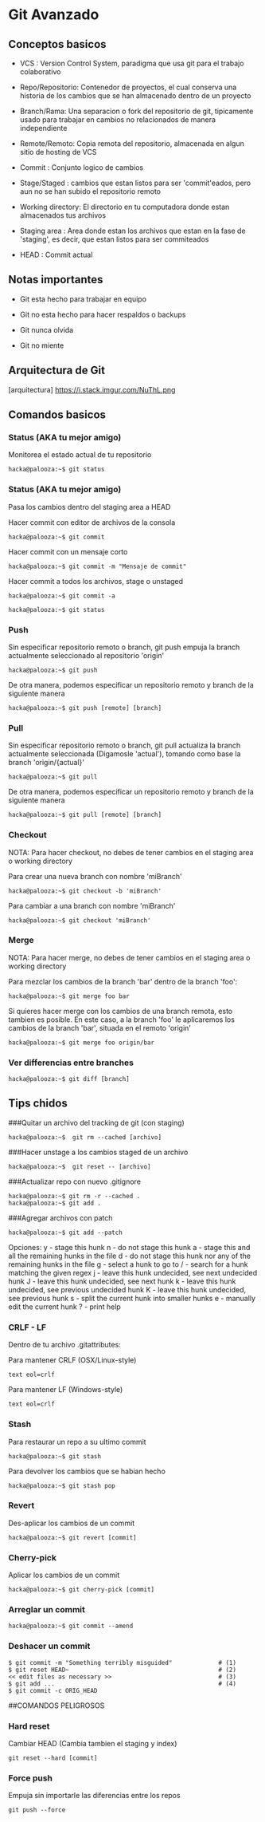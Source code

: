 # Git Avanzado

## Conceptos basicos

- VCS : Version Control System, paradigma que usa git para el trabajo colaborativo

- Repo/Repositorio: Contenedor de proyectos, el cual conserva una historia de los cambios que se han almacenado dentro de un proyecto

- Branch/Rama: Una separacion o fork del repositorio de git, tipicamente usado para trabajar en cambios no relacionados de manera independiente

- Remote/Remoto: Copia remota del repositorio, almacenada en algun sitio de hosting de VCS

- Commit : Conjunto logico de cambios

- Stage/Staged : cambios que estan listos para ser 'commit'eados, pero aun no se han subido el repositorio remoto

- Working directory: El directorio en tu computadora donde estan almacenados tus archivos

- Staging area : Area donde estan los archivos que estan en la fase de 'staging', es decir, que estan listos para ser commiteados

- HEAD : Commit actual

## Notas importantes

- Git esta hecho para trabajar en equipo

- Git no esta hecho para hacer respaldos o backups

- Git nunca olvida

- Git no miente


## Arquitectura de Git

[arquitectura] https://i.stack.imgur.com/NuThL.png


## Comandos basicos

### Status (AKA tu mejor amigo)

Monitorea el estado actual de tu repositorio

```console
hacka@palooza:~$ git status

```

### Status (AKA tu mejor amigo)

Pasa los cambios dentro del staging area a HEAD

Hacer commit con editor de archivos de la consola
```console
hacka@palooza:~$ git commit

```

Hacer commit con un mensaje corto
```console
hacka@palooza:~$ git commit -m "Mensaje de commit"

```

Hacer commit a todos los archivos, stage o unstaged
```console
hacka@palooza:~$ git commit -a

```
```console
hacka@palooza:~$ git status

```

### Push

Sin especificar repositorio remoto o branch, git push empuja la branch actualmente seleccionado al repositorio 'origin'

```console
hacka@palooza:~$ git push 

```

De otra manera, podemos especificar un repositorio remoto y branch de la siguiente manera
```console
hacka@palooza:~$ git push [remote] [branch]

```

### Pull

Sin especificar repositorio remoto o branch, git pull actualiza la branch actualmente seleccionada (Digamosle 'actual'), tomando como base la branch 'origin/{actual}'

```console
hacka@palooza:~$ git pull 

```

De otra manera, podemos especificar un repositorio remoto y branch de la siguiente manera
```console
hacka@palooza:~$ git pull [remote] [branch]

```

### Checkout

NOTA: Para hacer checkout, no debes de tener cambios en el staging area o working directory

Para crear una nueva branch con nombre 'miBranch'

```console
hacka@palooza:~$ git checkout -b 'miBranch'

```

Para cambiar a una branch con nombre 'miBranch'

```console
hacka@palooza:~$ git checkout 'miBranch'

```

### Merge

NOTA: Para hacer merge, no debes de tener cambios en el staging area o working directory

Para mezclar los cambios de la branch 'bar' dentro de la branch 'foo':

```console
hacka@palooza:~$ git merge foo bar
```

Si quieres hacer merge con los cambios de una branch remota, esto tambien es posible. En este caso, a la branch 'foo' le aplicaremos los cambios de la branch 'bar', situada en el remoto 'origin'

```console
hacka@palooza:~$ git merge foo origin/bar
```

### Ver differencias entre branches

```console
hacka@palooza:~$ git diff [branch]
```

## Tips chidos


###Quitar un archivo del tracking de git (con staging)


```console
hacka@palooza:~$  git rm --cached [archivo]
```

###Hacer unstage a los cambios staged de un archivo

```console
hacka@palooza:~$  git reset -- [archivo]
```
###Actualizar repo con nuevo .gitignore
```console
hacka@palooza:~$ git rm -r --cached .
hacka@palooza:~$ git add .
```
###Agregar archivos con patch
```console
hacka@palooza:~$ git add --patch
```
Opciones: 
y - stage this hunk
n - do not stage this hunk
a - stage this and all the remaining hunks in the file
d - do not stage this hunk nor any of the remaining hunks in the file
g - select a hunk to go to
/ - search for a hunk matching the given regex
j - leave this hunk undecided, see next undecided hunk
J - leave this hunk undecided, see next hunk
k - leave this hunk undecided, see previous undecided hunk
K - leave this hunk undecided, see previous hunk
s - split the current hunk into smaller hunks
e - manually edit the current hunk
? - print help

### CRLF - LF

Dentro de tu archivo .gitattributes:

Para mantener CRLF (OSX/Linux-style)
```text
text eol=crlf
```

Para mantener LF (Windows-style)

```text
text eol=crlf
```

### Stash

Para restaurar un repo a su ultimo commit

```console
hacka@palooza:~$ git stash
```

Para devolver los cambios que se habian hecho
```console
hacka@palooza:~$ git stash pop
```

### Revert

Des-aplicar los cambios de un commit

```console
hacka@palooza:~$ git revert [commit]
```


### Cherry-pick

Aplicar los cambios de un commit

```console
hacka@palooza:~$ git cherry-pick [commit]
```

### Arreglar un commit
```console
hacka@palooza:~$ git commit --amend
```

### Deshacer un commit
```console
$ git commit -m "Something terribly misguided"             # (1)
$ git reset HEAD~                                          # (2)
<< edit files as necessary >>                              # (3)
$ git add ...                                              # (4)
$ git commit -c ORIG_HEAD    
```

##COMANDOS PELIGROSOS

### Hard reset
Cambiar HEAD (Cambia tambien el staging y index)
```console
git reset --hard [commit]
```

### Force push
Empuja sin importarle las diferencias entre los repos
```console
git push --force
```
